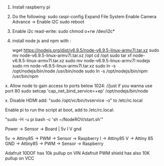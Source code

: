 1. Install raspberry pi
2. Do the following:
	sudo raspi-config
		Expand File System
		Enable Camera
		Advance -> Enable I2C
	sudo  reboot
3. Enable i2c read-write: sudo chmod o+rw /dev/i2c*
2. install node js and npm with :

	wget https://nodejs.org/dist/v6.9.5/node-v6.9.5-linux-armv7l.tar.xz
	sudo mv node-v6.9.5-linux-armv7l.tar.xz /opt
	cd /opt
	sudo tar xf node-v6.9.5-linux-armv7l.tar.xz
	sudo mv node-v6.9.5-linux-armv7l nodejs
	sudo rm node-v6.9.5-linux-armv7l.tar.xz
	sudo ln -s /opt/nodejs/bin/node /usr/bin/node
	sudo ln -s /opt/nodejs/bin/npm /usr/bin/npm
	
x. Allow node to gain access to ports below 1024: //just if you wanna use port 80
	sudo setcap 'cap_net_bind_service=+ep' /opt/nodejs/bin/node

x. Disable HDMI add: "sudo /opt/vc/bin/tvservice -o" to /etc/rc.local

Enable pi to run the script at boot, add to /etc/rc.local:

"sudo -H -u pi bash -c 'sh ~/NodeROV/start.sh'"



Power -> Sensor -> Board
           |
        5v I V gnd
        
        
5v  -> Attiny85 -> PWM -> Sensor -> Raspberry
I   -> Attiny85
V   -> Attiny 85
GND -> Attiny85 -> PWM -> Sensor -> Raspberry



Adafruit 10DOF has 10k pullup on VIN 
Adafruit PWM shield has also 10K pullup on VCC


